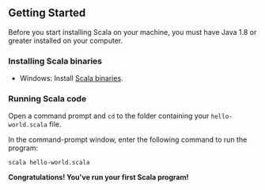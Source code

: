 ## Getting Started

 Before you start installing Scala on your machine, you must have Java 1.8 or greater installed on your computer.

### Installing Scala binaries

* Windows: Install [Scala binaries](http://www.scala-lang.org/download/).
 

### Running Scala code
Open a command prompt and `cd` to the folder containing your `hello-world.scala` file.

In the command-prompt window, enter the following command to run the program:

`scala hello-world.scala`

**Congratulations! You've run your first Scala program!**
